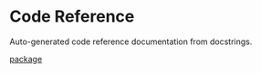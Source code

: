 # Code Reference

Auto-generated code reference documentation from docstrings.

[package](package.md)
